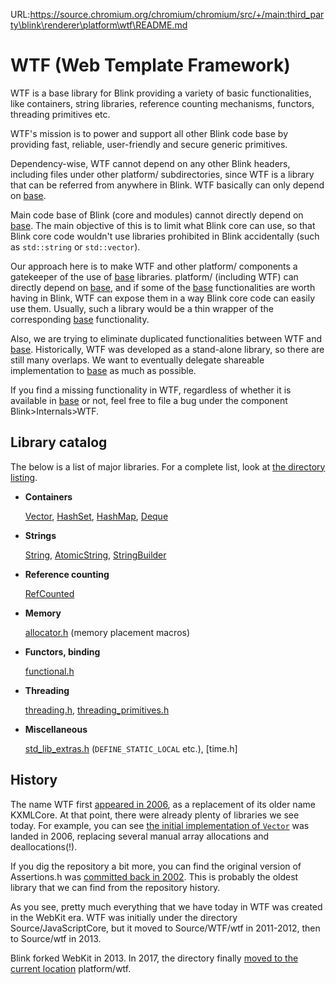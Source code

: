 URL:https://source.chromium.org/chromium/chromium/src/+/main:third_party\blink\renderer\platform\wtf\README.md
# WTF (Web Template Framework)

WTF is a base library for Blink providing a variety of basic functionalities,
like containers, string libraries, reference counting mechanisms, functors,
threading primitives etc.

WTF's mission is to power and support all other Blink code base by providing
fast, reliable, user-friendly and secure generic primitives.

Dependency-wise, WTF cannot depend on any other Blink headers, including
files under other platform/ subdirectories, since WTF is a library that can be
referred from anywhere in Blink. WTF basically can only depend on [base].

Main code base of Blink (core and modules) cannot directly depend on [base].
The main objective of this is to limit what Blink core can use, so that Blink
core code wouldn't use libraries prohibited in Blink accidentally (such as
`std::string` or `std::vector`).

Our approach here is to make WTF and other platform/ components a gatekeeper of
the use of [base] libraries. platform/ (including WTF) can directly depend on
[base], and if some of the [base] functionalities are worth having in Blink,
WTF can expose them in a way Blink core code can easily use them. Usually,
such a library would be a thin wrapper of the corresponding [base]
functionality.

Also, we are trying to eliminate duplicated functionalities between WTF and
[base]. Historically, WTF was developed as a stand-alone library, so there
are still many overlaps. We want to eventually delegate shareable implementation
to [base] as much as possible.

If you find a missing functionality in WTF, regardless of whether it is
available in [base] or not, feel free to file a bug under the component
Blink>Internals>WTF.

## Library catalog

The below is a list of major libraries. For a complete list, look at
[the directory listing].

* **Containers**

  [Vector], [HashSet], [HashMap], [Deque]

* **Strings**

  [String], [AtomicString], [StringBuilder]

* **Reference counting**

  [RefCounted]

* **Memory**

  [allocator.h] (memory placement macros)

* **Functors, binding**

  [functional.h]

* **Threading**

  [threading.h], [threading_primitives.h]

* **Miscellaneous**

  [std_lib_extras.h] (`DEFINE_STATIC_LOCAL` etc.),
  [time.h]

## History

The name WTF first [appeared in 2006][1], as a replacement of its older name
KXMLCore. At that point, there were already plenty of libraries we see today.
For example, you can see [the initial implementation of `Vector`][2] was landed
in 2006, replacing several manual array allocations and deallocations(!).

If you dig the repository a bit more, you can find the original version of
Assertions.h was [committed back in 2002][3]. This is probably the oldest
library that we can find from the repository history.

As you see, pretty much everything that we have today in WTF was created in
the WebKit era. WTF was initially under the directory Source/JavaScriptCore,
but it moved to Source/WTF/wtf in 2011-2012, then to Source/wtf in 2013.

Blink forked WebKit in 2013. In 2017, the directory finally [moved to the
current location][4] platform/wtf.

[the directory listing]: https://source.chromium.org/chromium/chromium/src/+/main:third_party/blink/renderer/platform/wtf/
[base]: https://source.chromium.org/chromium/chromium/src/+/main:base/
[Vector]: https://source.chromium.org/chromium/chromium/src/+/main:third_party/blink/renderer/platform/wtf/vector.h
[HashSet]: https://source.chromium.org/chromium/chromium/src/+/main:third_party/blink/renderer/platform/wtf/hash_set.h
[HashMap]: https://source.chromium.org/chromium/chromium/src/+/main:third_party/blink/renderer/platform/wtf/hash_map.h
[Deque]: https://source.chromium.org/chromium/chromium/src/+/main:third_party/blink/renderer/platform/wtf/deque.h
[String]: https://source.chromium.org/chromium/chromium/src/+/main:third_party/blink/renderer/platform/wtf/text/wtf_string.h
[AtomicString]: https://source.chromium.org/chromium/chromium/src/+/main:third_party/blink/renderer/platform/wtf/text/atomic_string.h
[StringBuilder]: https://source.chromium.org/chromium/chromium/src/+/main:third_party/blink/renderer/platform/wtf/text/string_builder.h
[RefCounted]: https://source.chromium.org/chromium/chromium/src/+/main:third_party/blink/renderer/platform/wtf/ref_counted.h
[allocator.h]: https://source.chromium.org/chromium/chromium/src/+/main:third_party/blink/renderer/platform/wtf/allocator/allocator.h
[functional.h]: https://source.chromium.org/chromium/chromium/src/+/main:third_party/blink/renderer/platform/wtf/functional.h
[threading.h]: https://source.chromium.org/chromium/chromium/src/+/main:third_party/blink/renderer/platform/wtf/threading.h
[threading_primitives.h]: https://source.chromium.org/chromium/chromium/src/+/main:third_party/blink/renderer/platform/wtf/threading_primitives.h
[std_lib_extras.h]: https://source.chromium.org/chromium/chromium/src/+/main:third_party/blink/renderer/platform/wtf/std_lib_extras.h
[1]: https://chromium.googlesource.com/chromium/src/+/e372c152fc6e57743ebc508fe17f6eb131b4ff8d
[2]: https://chromium.googlesource.com/chromium/src/+/547a6ca360a56fbee3d5ea4a71ba18f91622455c
[3]: https://chromium.googlesource.com/chromium/src/+/478890427ee03fd88e6f0f58ee8220512044bed9/third_party/WebKit/WebCore/kwq/KWQAssertions.h
[4]:https://docs.google.com/document/d/1JK26H-1-cD9-s9QLvEfY55H2kgSxRFNPLfjs049Us5w/edit?usp=sharing

